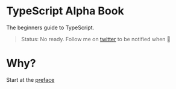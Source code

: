 # TypeScript Alpha Book 
The beginners guide to TypeScript.

> Status: No ready. Follow me on [twitter](https://twitter.com/basarat) to be notified when 🌹

# Why?
Start at the [preface](./00/preface.md)
